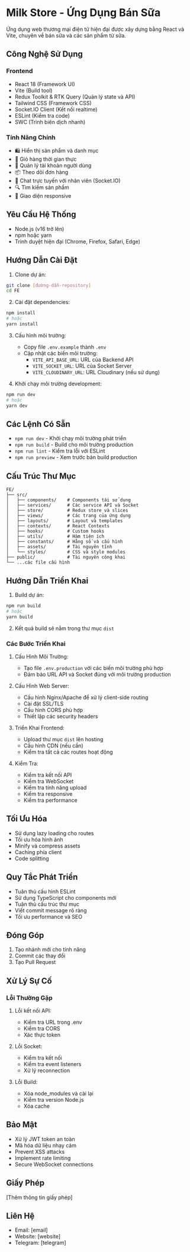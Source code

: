# Milk Store - Ứng Dụng Bán Sữa

Ứng dụng web thương mại điện tử hiện đại được xây dựng bằng React và Vite, chuyên về bán sữa và các sản phẩm từ sữa.

## Công Nghệ Sử Dụng

### Frontend
- React 18 (Framework UI)
- Vite (Build tool)
- Redux Toolkit & RTK Query (Quản lý state và API)
- Tailwind CSS (Framework CSS)
- Socket.IO Client (Kết nối realtime)
- ESLint (Kiểm tra code)
- SWC (Trình biên dịch nhanh)

### Tính Năng Chính
- 🛍️ Hiển thị sản phẩm và danh mục
- 🛒 Giỏ hàng thời gian thực
- 👤 Quản lý tài khoản người dùng
- 📦 Theo dõi đơn hàng
- 💬 Chat trực tuyến với nhân viên (Socket.IO)
- 🔍 Tìm kiếm sản phẩm
- 📱 Giao diện responsive

## Yêu Cầu Hệ Thống

- Node.js (v16 trở lên)
- npm hoặc yarn
- Trình duyệt hiện đại (Chrome, Firefox, Safari, Edge)

## Hướng Dẫn Cài Đặt

1. Clone dự án:
```bash
git clone [đường-dẫn-repository]
cd FE
```

2. Cài đặt dependencies:
```bash
npm install
# hoặc
yarn install
```

3. Cấu hình môi trường:
   - Copy file `.env.example` thành `.env`
   - Cập nhật các biến môi trường:
     - `VITE_API_BASE_URL`: URL của Backend API
     - `VITE_SOCKET_URL`: URL của Socket Server
     - `VITE_CLOUDINARY_URL`: URL Cloudinary (nếu sử dụng)

4. Khởi chạy môi trường development:
```bash
npm run dev
# hoặc
yarn dev
```

## Các Lệnh Có Sẵn

- `npm run dev` - Khởi chạy môi trường phát triển
- `npm run build` - Build cho môi trường production
- `npm run lint` - Kiểm tra lỗi với ESLint
- `npm run preview` - Xem trước bản build production

## Cấu Trúc Thư Mục

```
FE/
├── src/
│   ├── components/    # Components tái sử dụng
│   ├── services/      # Các service API và Socket
│   ├── store/         # Redux store và slices
│   ├── views/         # Các trang của ứng dụng
│   ├── layouts/       # Layout và templates
│   ├── contexts/      # React Contexts
│   ├── hooks/         # Custom hooks
│   ├── utils/         # Hàm tiện ích
│   ├── constants/     # Hằng số và cấu hình
│   ├── assets/        # Tài nguyên tĩnh
│   └── styles/        # CSS và style modules
├── public/            # Tài nguyên công khai
└── ...các file cấu hình
```

## Hướng Dẫn Triển Khai

1. Build dự án:
```bash
npm run build
# hoặc
yarn build
```

2. Kết quả build sẽ nằm trong thư mục `dist`

### Các Bước Triển Khai

1. Cấu Hình Môi Trường:
   - Tạo file `.env.production` với các biến môi trường phù hợp
   - Đảm bảo URL API và Socket đúng với môi trường production

2. Cấu Hình Web Server:
   - Cấu hình Nginx/Apache để xử lý client-side routing
   - Cài đặt SSL/TLS
   - Cấu hình CORS phù hợp
   - Thiết lập các security headers

3. Triển Khai Frontend:
   - Upload thư mục `dist` lên hosting
   - Cấu hình CDN (nếu cần)
   - Kiểm tra tất cả các routes hoạt động

4. Kiểm Tra:
   - Kiểm tra kết nối API
   - Kiểm tra WebSocket
   - Kiểm tra tính năng upload
   - Kiểm tra responsive
   - Kiểm tra performance

## Tối Ưu Hóa

- Sử dụng lazy loading cho routes
- Tối ưu hóa hình ảnh
- Minify và compress assets
- Caching phía client
- Code splitting

## Quy Tắc Phát Triển

- Tuân thủ cấu hình ESLint
- Sử dụng TypeScript cho components mới
- Tuân thủ cấu trúc thư mục
- Viết commit message rõ ràng
- Tối ưu performance và SEO

## Đóng Góp

1. Tạo nhánh mới cho tính năng
2. Commit các thay đổi
3. Tạo Pull Request

## Xử Lý Sự Cố

### Lỗi Thường Gặp
1. Lỗi kết nối API:
   - Kiểm tra URL trong .env
   - Kiểm tra CORS
   - Xác thực token

2. Lỗi Socket:
   - Kiểm tra kết nối
   - Kiểm tra event listeners
   - Xử lý reconnection

3. Lỗi Build:
   - Xóa node_modules và cài lại
   - Kiểm tra version Node.js
   - Xóa cache

## Bảo Mật

- Xử lý JWT token an toàn
- Mã hóa dữ liệu nhạy cảm
- Prevent XSS attacks
- Implement rate limiting
- Secure WebSocket connections

## Giấy Phép

[Thêm thông tin giấy phép]

## Liên Hệ

- Email: [email]
- Website: [website]
- Telegram: [telegram]
